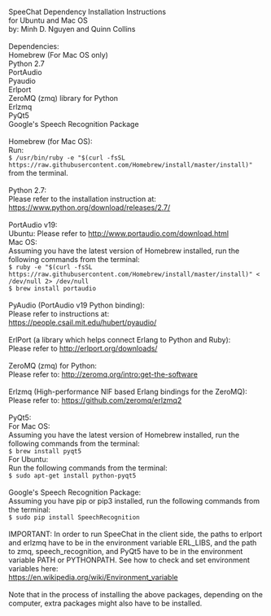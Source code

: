 SpeeChat Dependency Installation Instructions<br>
for Ubuntu and Mac OS<br>
by: Minh D. Nguyen and Quinn Collins
<br><br>
Dependencies:<br>
Homebrew (For Mac OS only)<br>
Python 2.7<br>
PortAudio<br>
Pyaudio<br>
Erlport<br>
ZeroMQ (zmq) library for Python<br>
Erlzmq<br>
PyQt5<br>
Google's Speech Recognition Package
<br><br>
Homebrew (for Mac OS):<br>
Run:<br>
`$ /usr/bin/ruby -e "$(curl -fsSL https://raw.githubusercontent.com/Homebrew/install/master/install)"`<br>
from the terminal.
<br><br>
Python 2.7:<br>
Please refer to the installation instruction at:<br>
https://www.python.org/download/releases/2.7/
<br><br>
PortAudio v19:<br>
Ubuntu: Please refer to http://www.portaudio.com/download.html<br>
Mac OS:<br>
Assuming you have the latest version of Homebrew installed, run the following commands from the terminal:<br>
`$ ruby -e "$(curl -fsSL https://raw.githubusercontent.com/Homebrew/install/master/install)" < /dev/null 2> /dev/null`<br>
`$ brew install portaudio`
<br><br>
PyAudio (PortAudio v19 Python binding):<br>
Please refer to instructions at:<br>
https://people.csail.mit.edu/hubert/pyaudio/
<br><br>
ErlPort (a library which helps connect Erlang to Python and Ruby):<br>
Please refer to http://erlport.org/downloads/
<br><br>
ZeroMQ (zmq) for Python:<br>
Please refer to: http://zeromq.org/intro:get-the-software
<br><br>
Erlzmq (High-performance NIF based Erlang bindings for the ZeroMQ):<br>
Please refer to: https://github.com/zeromq/erlzmq2
<br><br>
PyQt5:<br>
For Mac OS:<br>
Assuming you have the latest version of Homebrew installed, run the following commands from the terminal:<br>
`$ brew install pyqt5`<br>
For Ubuntu:<br>
Run the following commands from the terminal:<br>
`$ sudo apt-get install python-pyqt5`
<br><br>
Google's Speech Recognition Package:<br>
Assuming you have pip or pip3 installed, run the following commands from the terminal:<br>
`$ sudo pip install SpeechRecognition`
<br><br>
IMPORTANT: In order to run SpeeChat in the client side, the paths to erlport and erlzmq have to be in the environment variable ERL_LIBS, and the path to zmq, speech_recognition, and PyQt5 have to be in the environment variable PATH or PYTHONPATH. See how to check and set environment variables here:<br>
https://en.wikipedia.org/wiki/Environment_variable
<br><br>
Note that in the process of installing the above packages, depending on the computer, extra packages might also have to be installed.
